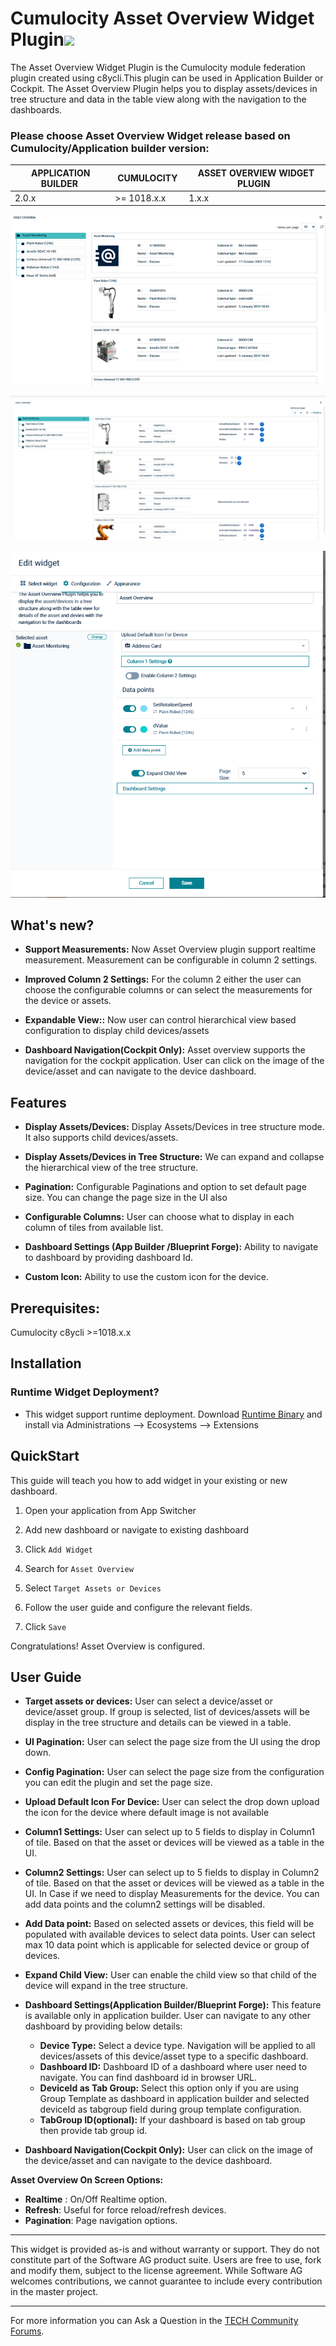 # Cumulocity Asset Overview Widget Plugin[<img width="35" src="https://user-images.githubusercontent.com/32765455/211497905-561e9197-18b9-43d5-a023-071d3635f4eb.png"/>](https://github.com/SoftwareAG/Cumulocity-Asset-overview-plugin/releases/download/1.1.3/sag-ps-pkg-asset-overview-1.1.3.zip)

The Asset Overview Widget Plugin is the Cumulocity module federation plugin created using c8ycli.This plugin can be used in Application Builder or Cockpit. The Asset Overview Plugin helps you to display assets/devices in tree structure and data in the table view along with the navigation to the dashboards.


### Please choose Asset Overview Widget release based on Cumulocity/Application builder version:


|APPLICATION BUILDER&nbsp;|&nbsp;CUMULOCITY&nbsp;|&nbsp;ASSET OVERVIEW WIDGET PLUGIN&nbsp;|
|--------------------|------------|-----------------------------|
| 2.0.x              | >= 1018.x.x| 1.x.x                       |


<kbd>![Asset-Overview](assets/overview.PNG) </kbd>

<kbd>![Asset-Overview-New](assets/assetoverviewnew.PNG)</kbd>

<kbd>![Asset-Overview-Config](assets/config1.PNG) </kbd>

## What's new?

*  **Support Measurements:** Now Asset Overview plugin support realtime measurement. Measurement can be configurable in column 2 settings.

*  **Improved Column 2 Settings:** For the column 2 either the user can choose the configurable columns or can select the measurements for the device or assets.

*  **Expandable View::** Now user can control hierarchical view based configuration to display child devices/assets

*  **Dashboard Navigation(Cockpit Only):** Asset overview supports the navigation for the cockpit application. User can click on the image of the device/asset and can navigate to the device dashboard.


## Features

*  **Display Assets/Devices:** Display Assets/Devices in tree structure mode. It also supports child devices/assets.

*  **Display Assets/Devices in Tree Structure:** We can expand and collapse the hierarchical view of the tree structure.

*  **Pagination:** Configurable Paginations and option to set default page size. You can change the page size in the UI also
     
*  **Configurable Columns:** User can choose what to display in each column of tiles from available list.

*  **Dashboard Settings (App Builder /Blueprint Forge):** Ability to navigate to dashboard by providing dashboard Id.

*  **Custom Icon:** Ability to use the custom icon for the device.



## Prerequisites:
   Cumulocity c8ycli >=1018.x.x
   

## Installation

### Runtime Widget Deployment?

* This widget support runtime deployment. Download [Runtime Binary](https://github.com/SoftwareAG/Cumulocity-Asset-overview-plugin/releases/download/1.1.3/sag-ps-pkg-asset-overview-1.1.3.zip) and install via Administrations --> Ecosystems  --> Extensions

## QuickStart

This guide will teach you how to add widget in your existing or new dashboard.

1. Open your application from App Switcher

2. Add new dashboard or navigate to existing dashboard

3. Click `Add Widget`

4. Search for `Asset Overview`

5. Select `Target Assets or Devices`

6. Follow the user guide and configure the relevant fields.

7. Click `Save`

Congratulations! Asset Overview is configured.

## User Guide

 *  **Target assets or devices:** User can select a device/asset or device/asset group. If group is selected, list of devices/assets will be display in the tree structure and details can be viewed in a table.
*  **UI Pagination:** User can select the page size from the UI using the drop down.
*  **Config Pagination:** User can select the page size from the configuration you can edit the plugin and set the page size.
*   **Upload Default Icon For Device:** User can select the drop down upload the icon for the device where default image is not available
*  **Column1 Settings:** User can select up to 5 fields to display in Column1 of tile. Based on that the asset or devices will be viewed as a table in the UI.
*  **Column2 Settings:** User can select up to 5 fields to display in Column2 of tile. Based on that the asset or devices will be viewed as a table in the UI. In Case if we need to display Measurements for the device. You can add data points and the column2 settings will be disabled.
*  **Add Data point:** Based on selected assets or devices, this field will be populated with available devices to select data points. User can select max 10 data point which is applicable for selected device or group of devices.
*  **Expand Child View:** User can enable the child view so that child of the device will expand in the tree structure.

*  **Dashboard Settings(Application Builder/Blueprint Forge):** This feature is available only in application builder. User can navigate to any other dashboard by providing below details:
    * **Device Type:** Select a device type. Navigation will be applied to all devices/assets of this device/asset type to a specific dashboard.
    * **Dashboard ID:** Dashboard ID of a dashboard where user need to navigate. You can find dashboard id in browser URL.
    * **DeviceId as Tab Group:** Select this option only if you are using Group Template as dashboard in application builder and selected deviceId as tabgroup field during group template configuration.
    * **TabGroup ID(optional):** If your dashboard is based on tab group then provide tab group id.

*  **Dashboard Navigation(Cockpit Only):** User can click on the image of the device/asset and can navigate to the device dashboard.

**Asset Overview On Screen Options:**

-   **Realtime** : On/Off Realtime option.
-   **Refresh**: Useful for force reload/refresh devices.
-   **Pagination**: Page navigation options.

---------------------------------

This widget is provided as-is and without warranty or support. They do not constitute part of the Software AG product suite. Users are free to use, fork and modify them, subject to the license agreement. While Software AG welcomes contributions, we cannot guarantee to include every contribution in the master project.
_____________________
For more information you can Ask a Question in the [TECH Community Forums](https://tech.forums.softwareag.com/tag/Cumulocity-IoT).
